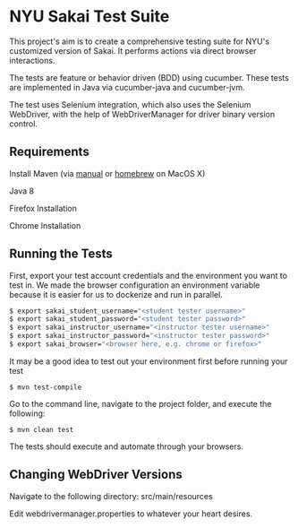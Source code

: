 NYU Sakai Test Suite
=======================
This project's aim is to create a comprehensive testing suite for NYU's customized version of Sakai. It performs actions via direct browser interactions.

The tests are feature or behavior driven (BDD) using cucumber. These tests are implemented in Java via cucumber-java and cucumber-jvm.

The test uses Selenium integration, which also uses the Selenium WebDriver, with the help of WebDriverManager for driver binary version control.

Requirements
---
Install Maven (via [manual](https://maven.apache.org/install.html) or [homebrew](https://brew.sh) on MacOS X)

Java 8

Firefox Installation

Chrome Installation

Running the Tests
---
First, export your test account credentials and the environment you want to test in. We made the browser configuration
an environment variable because it is easier for us to dockerize and run in parallel.
```bash
$ export sakai_student_username="<student tester username>"
$ export sakai_student_password="<student tester password>"
$ export sakai_instructor_username="<instructor tester username>"
$ export sakai_instructor_password="<instructor tester password>"
$ export sakai_browser="<browser here, e.g. chrome or firefox>"
```

It may be a good idea to test out your environment first before running your test
```
$ mvn test-compile
```

Go to the command line, navigate to the project folder, and execute the following:
```
$ mvn clean test
```
The tests should execute and automate through your browsers.

Changing WebDriver Versions
---
Navigate to the following directory: src/main/resources

Edit webdrivermanager.properties to whatever your heart desires.

